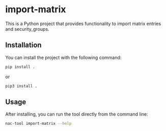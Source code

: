 # import-matrix

This is a Python project that provides functionality to import matrix entries and security_groups.

## Installation

You can install the project with the following command:

```bash
pip install .
```

or

```bash
pip3 install .
```

## Usage

After installing, you can run the tool directly from the command line:

```bash
nac-tool import-matrix --help
```